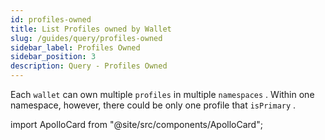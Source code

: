 ```yaml
---
id: profiles-owned
title: List Profiles owned by Wallet
slug: /guides/query/profiles-owned
sidebar_label: Profiles Owned
sidebar_position: 3
description: Query - Profiles Owned
---
```


Each `wallet` can own multiple `profiles` in multiple `namespaces` . Within one namespace, however, there could be only one profile that `isPrimary` .

import ApolloCard from "@site/src/components/ApolloCard";

<ApolloCard queryName="listProfilesOwnedByAddress" />
